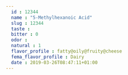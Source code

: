 ```yaml
---
  id : 12344
  name : "5-Methylhexanoic Acid"
  slug : 12344
  taste : 
  bitter : 0
  odor : 
  natural : 1
  flavor_profile : fatty@oily@fruity@cheese
  fema_flavor_profile : Dairy
  date : 2019-03-26T08:47:11+01:00
---
```



